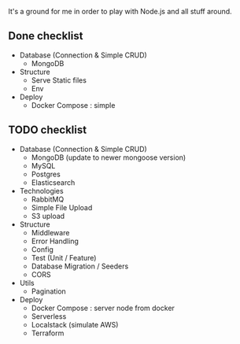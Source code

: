 It's a ground for me in order to play with Node.js and all stuff around.

## Done checklist

- Database (Connection & Simple CRUD)
    - MongoDB
- Structure
    - Serve Static files
    - Env
- Deploy
    - Docker Compose :  simple

## TODO checklist

- Database (Connection & Simple CRUD)
    - MongoDB (update to newer mongoose version)
    - MySQL
    - Postgres
    - Elasticsearch
- Technologies
    - RabbitMQ
    - Simple File Upload
    - S3 upload
- Structure
    - Middleware
    - Error Handling
    - Config
    - Test (Unit / Feature)
    - Database Migration / Seeders
    - CORS
- Utils
    - Pagination
- Deploy
    - Docker Compose : server node from docker
    - Serverless
    - Localstack (simulate AWS)
    - Terraform